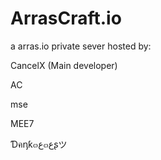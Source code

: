 # ArrasCraft.io
a arras.io private sever hosted by:

CancelX (Main developer)

AC

mse 

MEE7

Ɗคᶇƙ๓ﻉ๓ﻉʂツ
